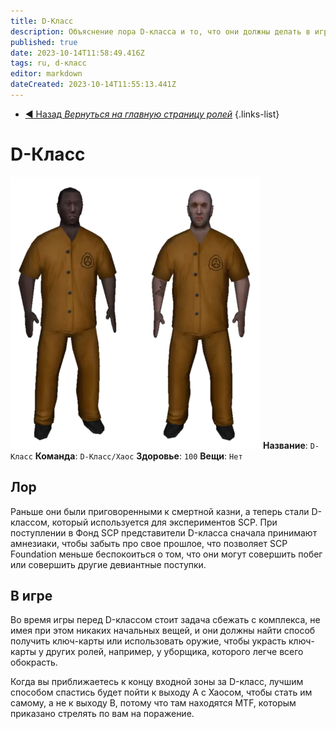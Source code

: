 ```yaml
---
title: D-Класс
description: Объяснение лора D-класса и то, что они должны делать в игре.
published: true
date: 2023-10-14T11:58:49.416Z
tags: ru, d-класс
editor: markdown
dateCreated: 2023-10-14T11:55:13.441Z
---
```


- [:arrow_backward: Назад *Вернуться на главную страницу ролей*](/ru/game/jobs)
{.links-list}
# D-Класс
![items.png](/images/roles/imageedit_1_4230581360.png)
**Название**: `D-Класс`
**Команда**: `D-Класс/Хаос`
**Здоровье**: `100`
**Вещи**: `Нет`
## Лор
Раньше они были приговоренными к смертной казни, а теперь стали D-классом, который используется для экспериментов SCP. При поступлении в Фонд SCP представители D-класса сначала принимают амнезиаки, чтобы забыть про свое прошлое, что позволяет SCP Foundation меньше беспокоиться о том, что они могут совершить побег или совершить другие девиантные поступки.
## В игре
Во время игры перед D-классом стоит задача сбежать с комплекса, не имея при этом никаких начальных вещей, и они должны найти способ получить ключ-карты или использовать оружие, чтобы украсть ключ-карты у других ролей, например, у уборщика, которого легче всего обокрасть.

Когда вы приближаетесь к концу входной зоны за D-класс, лучшим способом спастись будет пойти к выходу A с Хаосом, чтобы стать им самому, а не к выходу B, потому что там находятся MTF, которым приказано стрелять по вам на поражение.
